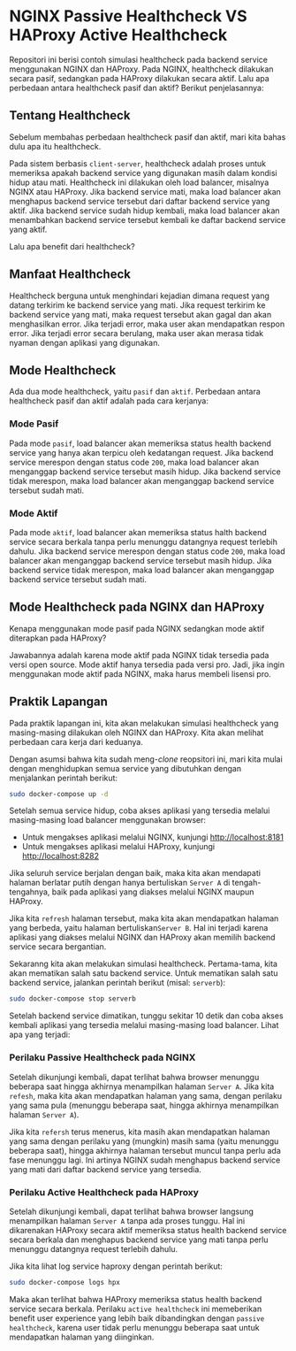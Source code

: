 # NGINX Passive Healthcheck VS HAProxy Active Healthcheck

Repositori ini berisi contoh simulasi healthcheck pada backend service menggunakan NGINX dan HAProxy. Pada NGINX, healthcheck dilakukan secara pasif, sedangkan pada HAProxy dilakukan secara aktif. Lalu apa perbedaan antara healthcheck pasif dan aktif? Berikut penjelasannya:

## Tentang Healthcheck

Sebelum membahas perbedaan healthcheck pasif dan aktif, mari kita bahas dulu apa itu healthcheck.

Pada sistem berbasis `client-server`, healthcheck adalah proses untuk memeriksa apakah backend service yang digunakan masih dalam kondisi hidup atau mati. Healthcheck ini dilakukan oleh load balancer, misalnya NGINX atau HAProxy. Jika backend service mati, maka load balancer akan menghapus backend service tersebut dari daftar backend service yang aktif. Jika backend service sudah hidup kembali, maka load balancer akan menambahkan backend service tersebut kembali ke daftar backend service yang aktif.

Lalu apa benefit dari healthcheck?

## Manfaat Healthcheck

Healthcheck berguna untuk menghindari kejadian dimana request yang datang terkirim ke backend service yang mati. Jika request terkirim ke backend service yang mati, maka request tersebut akan gagal dan akan menghasilkan error. Jika terjadi error, maka user akan mendapatkan respon error. Jika terjadi error secara berulang, maka user akan merasa tidak nyaman dengan aplikasi yang digunakan.

## Mode Healthcheck

Ada dua mode healthcheck, yaitu `pasif` dan `aktif`. Perbedaan antara healthcheck pasif dan aktif adalah pada cara kerjanya:

### Mode Pasif

Pada mode `pasif`, load balancer akan memeriksa status health backend service yang hanya akan terpicu oleh kedatangan request. Jika backend service merespon dengan status code `200`, maka load balancer akan menganggap backend service tersebut masih hidup. Jika backend service tidak merespon, maka load balancer akan menganggap backend service tersebut sudah mati.

### Mode Aktif

Pada mode `aktif`, load balancer akan memeriksa status halth backend service secara berkala tanpa perlu menunggu datangnya request terlebih dahulu. Jika backend service merespon dengan status code `200`, maka load balancer akan menganggap backend service tersebut masih hidup. Jika backend service tidak merespon, maka load balancer akan menganggap backend service tersebut sudah mati.

## Mode Healthcheck pada NGINX dan HAProxy

Kenapa menggunakan mode pasif pada NGINX sedangkan mode aktif diterapkan pada HAProxy?

Jawabannya adalah karena mode aktif pada NGINX tidak tersedia pada versi open source. Mode aktif hanya tersedia pada versi pro. Jadi, jika ingin menggunakan mode aktif pada NGINX, maka harus membeli lisensi pro.

## Praktik Lapangan

Pada praktik lapangan ini, kita akan melakukan simulasi healthcheck yang masing-masing dilakukan oleh NGINX dan HAProxy. Kita akan melihat perbedaan cara kerja dari keduanya.

Dengan asumsi bahwa kita sudah meng-_clone_ reopsitori ini, mari kita mulai dengan menghidupkan semua service yang dibutuhkan dengan menjalankan perintah berikut:

```bash
sudo docker-compose up -d
```

Setelah semua service hidup, coba akses aplikasi yang tersedia melalui masing-masing load balancer menggunakan browser:

- Untuk mengakses aplikasi melalui NGINX, kunjungi [http://localhost:8181](http://localhost:8181)
- Untuk mengakses aplikasi melalui HAProxy, kunjungi [http://localhost:8282](http://localhost:8282)

Jika seluruh service berjalan dengan baik, maka kita akan mendapati halaman berlatar putih dengan hanya bertuliskan `Server A` di tengah-tengahnya, baik pada aplikasi yang diakses melalui NGINX maupun HAProxy.

Jika kita `refresh` halaman tersebut, maka kita akan mendapatkan halaman yang berbeda, yaitu halaman bertuliskan`Server B`. Hal ini terjadi karena aplikasi yang diakses melalui NGINX dan HAProxy akan memilih backend service secara bergantian.

Sekaranng kita akan melakukan simulasi healthcheck. Pertama-tama, kita akan mematikan salah satu backend service. Untuk mematikan salah satu backend service, jalankan perintah berikut (misal: `serverb`):

```bash
sudo docker-compose stop serverb
```

Setelah backend service dimatikan, tunggu sekitar 10 detik dan coba akses kembali aplikasi yang tersedia melalui masing-masing load balancer. Lihat apa yang terjadi:

### Perilaku Passive Healthcheck pada NGINX

Setelah dikunjungi kembali, dapat terlihat bahwa browser menunggu beberapa saat hingga akhirnya menampilkan halaman `Server A`. Jika kita `refesh`, maka kita akan mendapatkan halaman yang sama, dengan perilaku yang sama pula (menunggu beberapa saat, hingga akhirnya menampilkan halaman `Server A`).

Jika kita `refersh` terus menerus, kita masih akan mendapatkan halaman yang sama dengan perilaku yang (mungkin) masih sama (yaitu menunggu beberapa saat), hingga akhirnya halaman tersebut muncul tanpa perlu ada fase menunggu lagi. Ini artinya NGINX sudah menghapus backend service yang mati dari daftar backend service yang tersedia.

### Perilaku Active Healthcheck pada HAProxy

Setelah dikunjungi kembali, dapat terlihat bahwa browser langsung menampilkan halaman `Server A` tanpa ada proses tunggu. Hal ini dikarenakan HAProxy secara aktif memeriksa status health backend service secara berkala dan menghapus backend service yang mati tanpa perlu menunggu datangnya request terlebih dahulu.

Jika kita lihat log service haproxy dengan perintah berikut:

```bash
sudo docker-compose logs hpx
```

Maka akan terlihat bahwa HAProxy memeriksa status health backend service secara berkala. Perilaku `active healthcheck` ini memeberikan benefit user experience yang lebih baik dibandingkan dengan `passive healthcheck`, karena user tidak perlu menunggu beberapa saat untuk mendapatkan halaman yang diinginkan.
